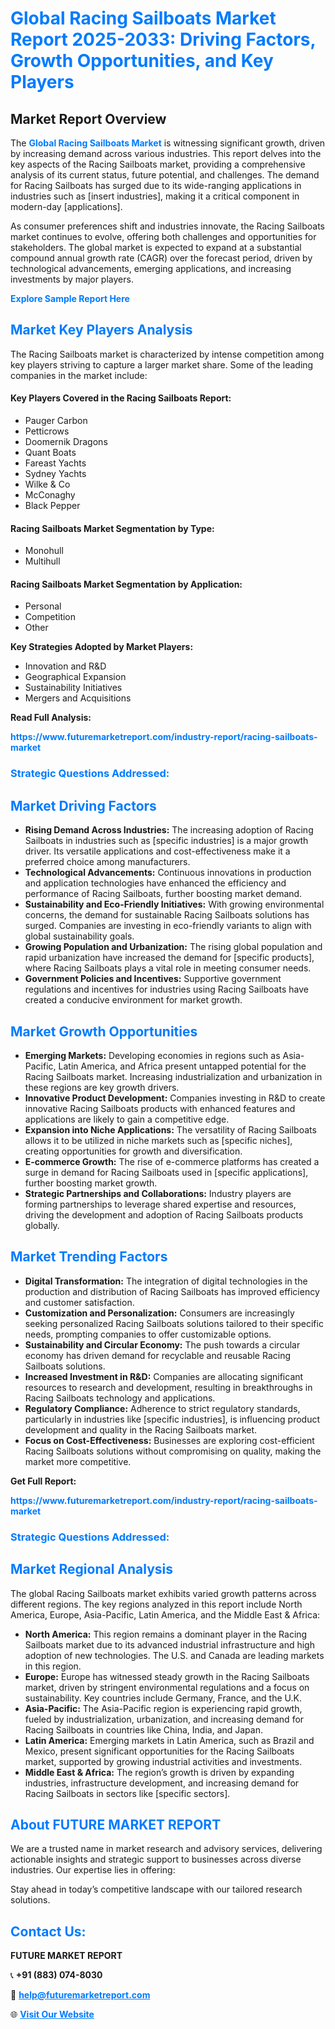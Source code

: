 <h1 style="color: #007BFF;">Global Racing Sailboats Market Report 2025-2033: Driving Factors, Growth Opportunities, and Key Players</h1>

<section id="overview">
<h2>Market Report Overview</h2>
<p>The <a href="https://www.futuremarketreport.com/industry-report/racing-sailboats-market" style="color: #007BFF; text-decoration: none;"><strong>Global Racing Sailboats Market</strong></a> is witnessing significant growth, driven by increasing demand across various industries. This report delves into the key aspects of the Racing Sailboats market, providing a comprehensive analysis of its current status, future potential, and challenges. The demand for Racing Sailboats has surged due to its wide-ranging applications in industries such as [insert industries], making it a critical component in modern-day [applications].</p>
<p>As consumer preferences shift and industries innovate, the Racing Sailboats market continues to evolve, offering both challenges and opportunities for stakeholders. The global market is expected to expand at a substantial compound annual growth rate (CAGR) over the forecast period, driven by technological advancements, emerging applications, and increasing investments by major players.</p>
</section>

<section id="overview">
<p><a href="https://www.futuremarketreport.com/request-sample/reportId=87705" style="color: #007BFF; text-decoration: none;"><strong>Explore Sample Report Here</strong></a></p>
</section>

<section id="key-players">
<h2 style="color: #007BFF;">Market Key Players Analysis</h2>
<p>The Racing Sailboats market is characterized by intense competition among key players striving to capture a larger market share. Some of the leading companies in the market include:</p>
<h4>Key Players Covered in the Racing Sailboats Report:</h4>
<ul><li>Pauger Carbon</li><li>Petticrows</li><li>Doomernik Dragons</li><li>Quant Boats</li><li>Fareast Yachts</li><li>Sydney Yachts</li><li>Wilke &amp; Co</li><li>McConaghy</li><li>Black Pepper</li></ul>
<h4>Racing Sailboats Market Segmentation by Type:</h4>
<ul><li>Monohull</li><li>Multihull</li></ul>

<h4>Racing Sailboats Market Segmentation by Application:</h4>
<ul><li>Personal</li><li>Competition</li><li>Other</li></ul>
<p><strong>Key Strategies Adopted by Market Players:</strong></p>
<ul>
<li>Innovation and R&D</li>
<li>Geographical Expansion</li>
<li>Sustainability Initiatives</li>
<li>Mergers and Acquisitions</li>
</ul>
</section>

<section>
<p><strong>Read Full Analysis: </strong></p><a href="https://www.futuremarketreport.com/industry-report/racing-sailboats-market" style="color: #007BFF; text-decoration: none;"><strong>https://www.futuremarketreport.com/industry-report/racing-sailboats-market</strong></a>
<h3 style="color: #007BFF;">Strategic Questions Addressed:</h3>
</section>

<section id="driving-factors">
<h2 style="color: #007BFF;">Market Driving Factors</h2>
<ul>
<li><strong>Rising Demand Across Industries:</strong> The increasing adoption of Racing Sailboats in industries such as [specific industries] is a major growth driver. Its versatile applications and cost-effectiveness make it a preferred choice among manufacturers.</li>
<li><strong>Technological Advancements:</strong> Continuous innovations in production and application technologies have enhanced the efficiency and performance of Racing Sailboats, further boosting market demand.</li>
<li><strong>Sustainability and Eco-Friendly Initiatives:</strong> With growing environmental concerns, the demand for sustainable Racing Sailboats solutions has surged. Companies are investing in eco-friendly variants to align with global sustainability goals.</li>
<li><strong>Growing Population and Urbanization:</strong> The rising global population and rapid urbanization have increased the demand for [specific products], where Racing Sailboats plays a vital role in meeting consumer needs.</li>
<li><strong>Government Policies and Incentives:</strong> Supportive government regulations and incentives for industries using Racing Sailboats have created a conducive environment for market growth.</li>
</ul>
</section>

<section id="growth-opportunities">
<h2 style="color: #007BFF;">Market Growth Opportunities</h2>
<ul>
<li><strong>Emerging Markets:</strong> Developing economies in regions such as Asia-Pacific, Latin America, and Africa present untapped potential for the Racing Sailboats market. Increasing industrialization and urbanization in these regions are key growth drivers.</li>
<li><strong>Innovative Product Development:</strong> Companies investing in R&D to create innovative Racing Sailboats products with enhanced features and applications are likely to gain a competitive edge.</li>
<li><strong>Expansion into Niche Applications:</strong> The versatility of Racing Sailboats allows it to be utilized in niche markets such as [specific niches], creating opportunities for growth and diversification.</li>
<li><strong>E-commerce Growth:</strong> The rise of e-commerce platforms has created a surge in demand for Racing Sailboats used in [specific applications], further boosting market growth.</li>
<li><strong>Strategic Partnerships and Collaborations:</strong> Industry players are forming partnerships to leverage shared expertise and resources, driving the development and adoption of Racing Sailboats products globally.</li>
</ul>
</section>

<section id="trending-factors">
<h2 style="color: #007BFF;">Market Trending Factors</h2>
<ul>
<li><strong>Digital Transformation:</strong> The integration of digital technologies in the production and distribution of Racing Sailboats has improved efficiency and customer satisfaction.</li>
<li><strong>Customization and Personalization:</strong> Consumers are increasingly seeking personalized Racing Sailboats solutions tailored to their specific needs, prompting companies to offer customizable options.</li>
<li><strong>Sustainability and Circular Economy:</strong> The push towards a circular economy has driven demand for recyclable and reusable Racing Sailboats solutions.</li>
<li><strong>Increased Investment in R&D:</strong> Companies are allocating significant resources to research and development, resulting in breakthroughs in Racing Sailboats technology and applications.</li>
<li><strong>Regulatory Compliance:</strong> Adherence to strict regulatory standards, particularly in industries like [specific industries], is influencing product development and quality in the Racing Sailboats market.</li>
<li><strong>Focus on Cost-Effectiveness:</strong> Businesses are exploring cost-efficient Racing Sailboats solutions without compromising on quality, making the market more competitive.</li>
</ul>
</section>

<section>
<p><strong>Get Full Report: </strong></p><a href="https://www.futuremarketreport.com/industry-report/racing-sailboats-market" style="color: #007BFF; text-decoration: none;"><strong>https://www.futuremarketreport.com/industry-report/racing-sailboats-market</strong></a>
<h3 style="color: #007BFF;">Strategic Questions Addressed:</h3>
</section>


<section id="regional-analysis">
<h2 style="color: #007BFF;">Market Regional Analysis</h2>
<p>The global Racing Sailboats market exhibits varied growth patterns across different regions. The key regions analyzed in this report include North America, Europe, Asia-Pacific, Latin America, and the Middle East & Africa:</p>
<ul>
<li><strong>North America:</strong> This region remains a dominant player in the Racing Sailboats market due to its advanced industrial infrastructure and high adoption of new technologies. The U.S. and Canada are leading markets in this region.</li>
<li><strong>Europe:</strong> Europe has witnessed steady growth in the Racing Sailboats market, driven by stringent environmental regulations and a focus on sustainability. Key countries include Germany, France, and the U.K.</li>
<li><strong>Asia-Pacific:</strong> The Asia-Pacific region is experiencing rapid growth, fueled by industrialization, urbanization, and increasing demand for Racing Sailboats in countries like China, India, and Japan.</li>
<li><strong>Latin America:</strong> Emerging markets in Latin America, such as Brazil and Mexico, present significant opportunities for the Racing Sailboats market, supported by growing industrial activities and investments.</li>
<li><strong>Middle East & Africa:</strong> The region’s growth is driven by expanding industries, infrastructure development, and increasing demand for Racing Sailboats in sectors like [specific sectors].</li>
</ul>
</section>

<footer>
<h2 style="color: #007BFF;">About FUTURE MARKET REPORT</h2>
<p>We are a trusted name in market research and advisory services, delivering actionable insights and strategic support to businesses across diverse industries. Our expertise lies in offering:</p>

<p>Stay ahead in today’s competitive landscape with our tailored research solutions.</p>

<h2 style="color: #007BFF;">Contact Us:</h2>
<p><strong>FUTURE MARKET REPORT</strong></p>
<p>📞 <strong>+91 (883) 074-8030</strong></p>
<p>📧 <strong><a href="mailto:help@futuremarketreport.com" style="color: #007BFF;">help@futuremarketreport.com</a></strong></p>
<p>🌐 <strong><a href="https://www.futuremarketreport.com/" style="color: #007BFF;">Visit Our Website</a></strong></p>
</footer>